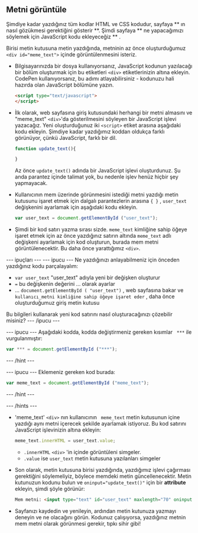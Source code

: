## Metni görüntüle

Şimdiye kadar yazdığınız tüm kodlar HTML ve CSS kodudur,  sayfaya ** ın nasıl gözükmesi gerektiğini gösterir **. Şimdi sayfaya ** ne yapacağımızı söylemek için JavaScript kodu ekleyeceğiz ** .

Birisi metin kutusuna metin yazdığında, metninin az önce oluşturduğumuz `<div id="meme_text">` içinde görüntülenmesini isteriz.

- Bilgisayarınızda bir dosya kullanıyorsanız, JavaScript kodunun yazılacağı bir bölüm oluşturmak için bu etiketleri `<div>` etiketlerinizin altına ekleyin. CodePen kullanıyorsanız, bu adımı atlayabilirsiniz - kodunuzu hali hazırda olan JavaScript bölümüne yazın.

  ```html
  <script type="text/javascript">
  </script>
  ```

- İlk olarak, web sayfasına giriş kutusundaki herhangi bir metni almasını ve "meme_text" `<div>`'da gösterilmesini söyleyen bir JavaScript işlevi yazacağız. Yeni oluşturduğunuz iki `<script>` etiket arasına aşağıdaki kodu ekleyin. Şimdiye kadar yazdığımız koddan oldukça farklı görünüyor, çünkü JavaScript, farklı bir dil.

  ```JavaScript
  function update_text(){

  }
  ```

  Az önce `update_text()` adında bir JavaScript işlevi oluşturdunuz. Şu anda parantez içinde talimat yok, bu nedenle işlev henüz hiçbir şey yapmayacak.

- Kullanıcının mem üzerinde görünmesini istediği metni yazdığı metin kutusunu işaret etmek için dalgalı parantezlerin arasına `{ }` , `user_text` değişkenini ayarlamak için aşağıdaki kodu ekleyin.

  ```JavaScript
  var user_text = document.getElementById ("user_text");
  ```

- Şimdi bir kod satırı yazma sırası sizde. `meme_text` kimliğine sahip öğeye işaret etmek için az önce yazdığınız satırın altında `meme_text` adlı değişkeni ayarlamak için kod oluşturun, burada mem metni görüntülenecektir. Bu daha önce yarattığımız `<div>`.

--- ipuçları --- --- ipucu --- Ne yazdığınızı anlayabilmeniz için önceden yazdığınız kodu parçalayalım:

* ` var user_text ` "user_text" adıyla yeni bir değişken oluşturur
* `=` bu değişkenin değerini ... olarak ayarlar
* ... ` document.getElementById ( "user_text") ` , web sayfasına bakar ve ` kullanıcı_metni kimliğine sahip öğeye işaret eder ` , daha önce oluşturduğumuz giriş metin kutusu

Bu bilgileri kullanarak yeni kod satırını nasıl oluşturacağınızı çözebilir misiniz? --- /ipucu ---

--- ipucu --- Aşağıdaki kodda, kodda değiştirmeniz gereken kısımlar ` ***` ile vurgulanmıştır:
```JavaScript
var *** = document.getElementById ("***");
```
--- /hint ---

--- ipucu --- Eklemeniz gereken kod burada:

```JavaScript
var meme_text = document.getElementById ("meme_text");
```
--- /hint ---

--- /hints ---


- 'meme_text' `<div>` nın kullanıcının ` meme_text` metin kutusunun içine yazdığı aynı metni içerecek şekilde ayarlamak istiyoruz. Bu kod satırını JavaScript işlevinizin altına ekleyin:

  ``` JavaScript
  meme_text.innerHTML = user_text.value;
  ```

  * `.innerHTML` `<div>` 'in içinde görüntüleni simgeler.
  * `.value` ise `user_text` metin kutusuna yazılanları simgeler

- Son olarak, metin kutusuna birisi yazdığında, yazdığımız işlevi çağırması gerektiğini söylemeliyiz, böylece memdeki metin güncellenecektir. Metin kutunuzun kodunu bulun ve `oninput="update_text()"` için bir **attribute** ekleyin, şimdi şöyle görünür:

  ```html
  Mem metni: <input type="text" id="user_text" maxlength="70" oninput="update_text()"><p>
  ```

 - Sayfanızı kaydedin ve yenileyin, ardından metin kutunuza yazmayı deneyin ve ne olacağını görün. Kodunuz çalışıyorsa, yazdığınız metnin mem metni olarak görünmesi gerekir, tıpkı sihir gibi!
